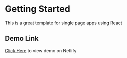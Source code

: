 # Getting Started

This is a great template for single page apps using React

## Demo Link

[Click Here](https://hopeful-mirzakhani-3fd724.netlify.app/) to view demo on Netlify